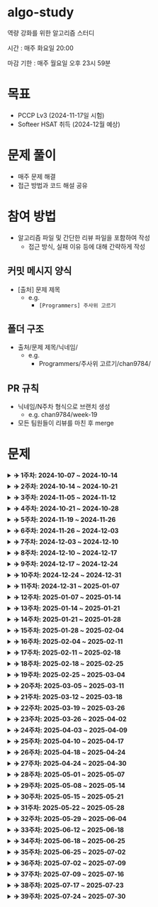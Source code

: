 # algo-study

역량 강화를 위한 알고리즘 스터디

시간 : 매주 화요일 20:00

마감 기한 : 매주 월요일 오후 23시 59분

# 목표

-   PCCP Lv3 (2024-11-17일 시험)
-   Softeer HSAT 취득 (2024-12월 예상)

# 문제 풀이

-   매주 문제 해결
-   접근 방법과 코드 해설 공유

# 참여 방법

-   알고리즘 파일 및 간단한 리뷰 파일을 포함하여 작성
    -   접근 방식, 실패 이유 등에 대해 간략하게 작성

## 커밋 메시지 양식

-   [출처] 문제 제목
    -   e.g.
        -   `[Programmers] 주사위 고르기`

## 폴더 구조

-   출처/문제 제목/닉네임/
    -   e.g.
        -   Programmers/주사위 고르기/chan9784/

## PR 규칙

-   닉네임/N주차 형식으로 브랜치 생성
    -   e.g. chan9784/week-19
-   모든 팀원들이 리뷰를 마친 후 merge

# 문제

<details>
    <summary><strong>✈️ 1주차: 2024-10-07 ~ 2024-10-14</strong></summary>
<br/>

|                                                   문제                                                    |
| :-------------------------------------------------------------------------------------------------------: |
|           [거리두기 확인하기](https://school.programmers.co.kr/learn/courses/30/lessons/81302)            |
|               [순위 검색](https://school.programmers.co.kr/learn/courses/30/lessons/72412)                |
|               [인사고과](https://school.programmers.co.kr/learn/courses/30/lessons/152995)                |
| [\[PCCP 기출문제\] 4번 / 수식 복원하기](https://school.programmers.co.kr/learn/courses/30/lessons/340210) |
|           [파괴되지 않은 건물](https://school.programmers.co.kr/learn/courses/30/lessons/92344)           |

</details>

<details>
    <summary><strong>✈️ 2주차: 2024-10-14 ~ 2024-10-21</strong></summary>
<br/>

|                                                   문제                                                    |
| :-------------------------------------------------------------------------------------------------------: |
|           [\[PCCP 기출문제\] 1번 / 붕대 감기](https://school.programmers.co.kr/learn/courses/30/lessons/250137)            |
|               [\[PCCP 기출문제\] 1번 / 동영상 재생기](https://school.programmers.co.kr/learn/courses/30/lessons/340213)                |
|               [\[PCCP 기출문제\] 2번 / 석유 시추](https://school.programmers.co.kr/learn/courses/30/lessons/250136)                |
| [가장 긴 팰린드롬](https://school.programmers.co.kr/learn/courses/30/lessons/12904) |
|           [코딩 테스트 공부](https://school.programmers.co.kr/learn/courses/30/lessons/118668)           |

</details>

<details>
    <summary><strong>✈️ 3주차: 2024-11-05 ~ 2024-11-12</strong></summary>
<br/>

|                                                   문제                                                    |
| :-------------------------------------------------------------------------------------------------------: |
|           [두 원 사이의 정수 쌍](https://school.programmers.co.kr/learn/courses/30/lessons/181187)            |
|               [문자열 압축](https://school.programmers.co.kr/learn/courses/30/lessons/60057)                |
|               [양궁대회](https://school.programmers.co.kr/learn/courses/30/lessons/92342)                |
| [[HSAT 7회 정기 코딩 인증평가 기출] 순서대로 방문하기](https://softeer.ai/practice/6246) |
|           [[HSAT 7회 정기 코딩 인증평가 기출] 자동차 테스트](https://softeer.ai/practice/6247)           |

</details>

<details>
    <summary><strong>✈️ 4주차: 2024-10-21 ~ 2024-10-28</strong></summary>
<br/>

|                                                   문제                                                    |
| :-------------------------------------------------------------------------------------------------------: |
|           [\[PCCP 기출문제\] 2번 / 퍼즐 게임 챌린지](https://school.programmers.co.kr/learn/courses/30/lessons/340212)            |
|               [\[PCCP 기출문제\] 3번 / 충돌위험 찾기](https://school.programmers.co.kr/learn/courses/30/lessons/340211)                |
|               [\[PCCP 기출문제\] 3번 / 아날로그 시계](https://school.programmers.co.kr/learn/courses/30/lessons/250135)                |
| [\[PCCP 기출문제\] 4번 / 수레 움직이기](https://school.programmers.co.kr/learn/courses/30/lessons/250134) |

</details>

<details>
    <summary><strong>✈️ 5주차: 2024-11-19 ~ 2024-11-26</strong></summary>
<br/>

|                                                   문제                                                    |
| :-------------------------------------------------------------------------------------------------------: |
|               [괄호 변환](https://school.programmers.co.kr/learn/courses/30/lessons/60058)            |
|               [요격 시스템](https://school.programmers.co.kr/learn/courses/30/lessons/181188)          |
|               [택배 배달과 수거하기](https://school.programmers.co.kr/learn/courses/30/lessons/150369)                |
|               [N으로 표현](https://school.programmers.co.kr/learn/courses/30/lessons/42895) |
|               [공 이동 시뮬레이션](https://school.programmers.co.kr/learn/courses/30/lessons/87391)           |

</details>

<details>
    <summary><strong>✈️ 6주차: 2024-11-26 ~ 2024-12-03</strong></summary>
<br/>

|                                                   문제                                                    |
| :-------------------------------------------------------------------------------------------------------: |
|               [혼자 놀기의 달인](https://school.programmers.co.kr/learn/courses/30/lessons/131130)            |
|               [혼자서 하는 틱택토](https://school.programmers.co.kr/learn/courses/30/lessons/160585)          |
|               [미로 탈출 명령어](https://school.programmers.co.kr/learn/courses/30/lessons/150365)                |
|               [표현 가능한 이진트리](https://school.programmers.co.kr/learn/courses/30/lessons/150367) |

</details>

<details>
    <summary><strong>✈️ 7주차: 2024-12-03 ~ 2024-12-10</strong></summary>
<br/>

|                                                   문제                                                    |
| :-------------------------------------------------------------------------------------------------------: |
|               [알고리즘 수업 - 깊이 우선 탐색 1](https://www.acmicpc.net/problem/24479)            |
|               [알고리즘 수업 - 깊이 우선 탐색 2](https://www.acmicpc.net/problem/24480)          |
|               [알고리즘 수업 - 너비 우선 탐색 1](https://www.acmicpc.net/problem/24444)                |
|               [알고리즘 수업 - 너비 우선 탐색 2](https://www.acmicpc.net/problem/24445) |
|               [이분 그래프](https://www.acmicpc.net/problem/1707) |
|               [특정한 최단 경로](https://www.acmicpc.net/problem/1504) |

</details>

<details>
    <summary><strong>✈️ 8주차: 2024-12-10 ~ 2024-12-17</strong></summary>
<br/>

|                                                   문제                                                    |
| :-------------------------------------------------------------------------------------------------------: |
|               [최단경로](https://www.acmicpc.net/problem/1753)            |
|               [숨바꼭질3](https://www.acmicpc.net/problem/13549)          |
|               [타임머신](https://www.acmicpc.net/problem/11657)                |
|               [플로이드](https://www.acmicpc.net/problem/11404) |

</details>

<details>
    <summary><strong>✈️ 9주차: 2024-12-17 ~ 2024-12-24</strong></summary>
<br/>

|                                                   문제                                                    |
| :-------------------------------------------------------------------------------------------------------: |
|               [알고리즘 수업 - 피보나치 수 1](https://www.acmicpc.net/problem/24416)            |
|               [알고리즘 수업 - 피보나치 수 2](https://www.acmicpc.net/problem/24417)          |
|               [1, 2, 3 더하기](https://www.acmicpc.net/problem/9095)                |
|               [RGB거리](https://www.acmicpc.net/problem/1149) |
|               [정수 삼각형](https://www.acmicpc.net/problem/1932) |

</details>

<details>
    <summary><strong>✈️ 10주차: 2024-12-24 ~ 2024-12-31</strong></summary>
<br/>

|                                                   문제                                                    |
| :-------------------------------------------------------------------------------------------------------: |
|               [가장 긴 증가하는 부분 수열](https://www.acmicpc.net/problem/11053)            |
|               [가장 긴 바이토닉 부분 수열](https://www.acmicpc.net/problem/11054)          |
|               [가장 큰 증가하는 부분 수열](https://www.acmicpc.net/problem/11055)                |
|               [가장 긴 감소하는 부분 수열](https://www.acmicpc.net/problem/11722) |
|               [가장 긴 증가하는 부분 수열 2](https://www.acmicpc.net/problem/12015) |

</details>

<details>
    <summary><strong>✈️ 11주차: 2024-12-31 ~ 2025-01-07</strong></summary>
<br/>

|                                                   문제                                                    |
| :-------------------------------------------------------------------------------------------------------: |
|               [01타일](https://www.acmicpc.net/problem/1904)            |
|               [파도반 수열](https://www.acmicpc.net/problem/9461)          |
|               [연속합](https://www.acmicpc.net/problem/1912)                |
|               [계단 오르기](https://www.acmicpc.net/problem/2579) |
|               [평범한 배낭](https://www.acmicpc.net/problem/12865) |

</details>

<details>
    <summary><strong>✈️ 12주차: 2025-01-07 ~ 2025-01-14</strong></summary>
<br/>

|                                                   문제                                                    |
| :-------------------------------------------------------------------------------------------------------: |
|               [행렬 곱셈 순서](https://www.acmicpc.net/problem/11049)            |
|               [동전 1](https://www.acmicpc.net/problem/2293)          |
|               [내리막 길](https://www.acmicpc.net/problem/1520)                |

</details>

<details>
    <summary><strong>✈️ 13주차: 2025-01-14 ~ 2025-01-21</strong></summary>
<br/>

|                                                   문제                                                    |
| :-------------------------------------------------------------------------------------------------------: |
|               [전깃줄](https://www.acmicpc.net/problem/2565)            |
|               [LCS](https://www.acmicpc.net/problem/9251)          |
|               [양팔저울](https://www.acmicpc.net/problem/2629)                |

</details>

<details>
    <summary><strong>✈️ 14주차: 2025-01-21 ~ 2025-01-28</strong></summary>
<br/>

|                                                   문제                                                    |
| :-------------------------------------------------------------------------------------------------------: |
|               [구간 합 구하기 4](https://www.acmicpc.net/problem/11659)            |
|               [수열](https://www.acmicpc.net/problem/2559)          |
|               [구간 합 구하기 5](https://www.acmicpc.net/problem/11660)                |
|               [나머지 합](https://www.acmicpc.net/problem/10986)                |

</details>

<details>
    <summary><strong>✈️ 15주차: 2025-01-28 ~ 2025-02-04</strong></summary>
<br/>

|                                                   문제                                                    |
| :-------------------------------------------------------------------------------------------------------: |
|               [곱셈](https://www.acmicpc.net/problem/1629)            |
|               [색종이 만들기](https://www.acmicpc.net/problem/2630)          |
|               [행렬 곱셈](https://www.acmicpc.net/problem/2740)                |

</details>

<details>
    <summary><strong>✈️ 16주차: 2025-02-04 ~ 2025-02-11</strong></summary>
<br/>

|                                                   문제                                                    |
| :-------------------------------------------------------------------------------------------------------: |
|               [로봇이 지나간 경로](https://softeer.ai/practice/6275)            |
|               [출퇴근길](https://softeer.ai/practice/6248)          |
|               [염기서열 커버](https://softeer.ai/practice/6249)                |

</details>

<details>
    <summary><strong>✈️ 17주차: 2025-02-11 ~ 2025-02-18</strong></summary>
<br/>

|                                                   문제                                                    |
| :-------------------------------------------------------------------------------------------------------: |
|               [로봇 청소기](https://www.acmicpc.net/problem/14503)            |
|               [외계인의 기타 연주](https://www.acmicpc.net/problem/2841)          |
|               [트럭](https://www.acmicpc.net/problem/13335)               |

</details>

<details>
    <summary><strong>✈️ 18주차: 2025-02-18 ~ 2025-02-25</strong></summary>
<br/>

|                                                   문제                                                    |
| :-------------------------------------------------------------------------------------------------------: |
|               [두 수의 합](https://www.acmicpc.net/problem/3273)            |
|               [두 용액](https://www.acmicpc.net/problem/2470)          |
|               [부분합](https://www.acmicpc.net/problem/1806)               |
|               [소수의 연속합](https://www.acmicpc.net/problem/1644)               |

</details>

<details>
    <summary><strong>✈️ 19주차: 2025-02-25 ~ 2025-03-04</strong></summary>
<br/>

|                                                   문제                                                    |
| :-------------------------------------------------------------------------------------------------------: |
|               [도키도키 간식드리미](https://www.acmicpc.net/problem/12789)            |
|               [오등큰수](https://www.acmicpc.net/problem/17299)          |
|               [문제집](https://www.acmicpc.net/problem/1766)               |
|               [최종 순위](https://www.acmicpc.net/problem/3665)               |

</details>

<details>
    <summary><strong>✈️ 20주차: 2025-03-05 ~ 2025-03-11</strong></summary>
<br/>

|                                                   문제                                                    |
| :-------------------------------------------------------------------------------------------------------: |
|               [주사위 굴리기 2](https://www.acmicpc.net/problem/23288)            |
|               [문자열 교환](https://www.acmicpc.net/problem/1522)          |
|               [파티](https://www.acmicpc.net/problem/1238)               |
|               [N번째 큰 수](https://www.acmicpc.net/problem/2075)               |

</details>

<details>
    <summary><strong>✈️ 21주차: 2025-03-12 ~ 2025-03-18</strong></summary>
<br/>

|                                                   문제                                                    |
| :-------------------------------------------------------------------------------------------------------: |
|               [최소 스패닝 트리](https://www.acmicpc.net/problem/1197)            |
|               [네트워크 연결](https://www.acmicpc.net/problem/1922)          |
|               [토마토](https://www.acmicpc.net/problem/7569)               |
|               [촌수계산](https://www.acmicpc.net/problem/2644)               |

</details>

<details>
    <summary><strong>✈️ 22주차: 2025-03-19 ~ 2025-03-26</strong></summary>
<br/>

|                                                   문제                                                    |
| :-------------------------------------------------------------------------------------------------------: |
|               [공유기 설치](https://www.acmicpc.net/problem/2110)            |
|               [타일 채우기](https://www.acmicpc.net/problem/2133)          |
|               [물통](https://www.acmicpc.net/problem/2251)               |
|               [프렌즈4블록](https://school.programmers.co.kr/learn/courses/30/lessons/17679)               |

</details>

<details>
    <summary><strong>✈️ 23주차: 2025-03-26 ~ 2025-04-02</strong></summary>
<br/>

|                                                   문제                                                    |
| :-------------------------------------------------------------------------------------------------------: |
|               [좋다](https://www.acmicpc.net/problem/1253)            |
|               [동전 2](https://www.acmicpc.net/problem/2294)          |
|               [전화번호 목록](https://www.acmicpc.net/problem/5052)               |
|               [아기 상어](https://www.acmicpc.net/problem/16236)               |

</details>

<details>
    <summary><strong>✈️ 24주차: 2025-04-03 ~ 2025-04-09</strong></summary>
<br/>

|                                                   문제                                                    |
| :-------------------------------------------------------------------------------------------------------: |
|               [줄세우기](https://www.acmicpc.net/problem/2631)            |
|               [중량제한](https://www.acmicpc.net/problem/1939)          |
|               [어두운 건 무서워](https://www.acmicpc.net/problem/16507)               |
|               [컨베이어 벨트 위의 로봇](https://www.acmicpc.net/problem/20055)               |

</details>

<details>
    <summary><strong>✈️ 25주차: 2025-04-10 ~ 2025-04-17</strong></summary>
<br/>

|                                                   문제                                                    |
| :-------------------------------------------------------------------------------------------------------: |
|               [장군](https://www.acmicpc.net/problem/16509)            |
|               [멍멍이 쓰다듬기](https://www.acmicpc.net/problem/1669)          |
|               [쿠키 자르기](https://www.acmicpc.net/problem/31455)               |
|               [크로스워드](https://www.acmicpc.net/problem/1706)               |

</details>
<details>
    <summary><strong>✈️ 26주차: 2025-04-18 ~ 2025-04-24</strong></summary>
<br/>

|                                                   문제                                                    |
| :-------------------------------------------------------------------------------------------------------: |
|               [기둥과 보 설치](https://school.programmers.co.kr/learn/courses/30/lessons/60061)            |
|               [지게차와 크레인](https://school.programmers.co.kr/learn/courses/30/lessons/388353)          |
|               [통나무 옮기기](https://www.acmicpc.net/problem/1938)               |
|               [콘센트](https://www.acmicpc.net/problem/23843)               |

</details>
<details>
    <summary><strong>✈️ 27주차: 2025-04-24 ~ 2025-04-30</strong></summary>
<br/>

|                                                   문제                                                    |
| :-------------------------------------------------------------------------------------------------------: |
|               [적록색약](https://www.acmicpc.net/problem/10026)            |
|               [카드 정렬하기](https://www.acmicpc.net/problem/1715)          |
|               [탈출](https://www.acmicpc.net/problem/3055)               |
|               [파일 합치기](https://www.acmicpc.net/problem/11066)               |

</details>
<details>
    <summary><strong>✈️ 28주차: 2025-05-01 ~ 2025-05-07</strong></summary>
<br/>

|                                                   문제                                                    |
| :-------------------------------------------------------------------------------------------------------: |
|               [센서](https://www.acmicpc.net/problem/2212)            |
|               [용돈 관리](https://www.acmicpc.net/problem/6236)               |
|               [유령의 집 탈출하기](https://www.acmicpc.net/problem/30894)          |
|               [튜플](https://school.programmers.co.kr/learn/courses/30/lessons/64065)               |

</details>
<details>
    <summary><strong>✈️ 29주차: 2025-05-08 ~ 2025-05-14</strong></summary>
<br/>

|                                                   문제                                                    |
| :-------------------------------------------------------------------------------------------------------: |
|               [퇴사2](https://www.acmicpc.net/problem/15486)            |
|               [입국심사](https://www.acmicpc.net/problem/3079)               |
|               [로프](https://www.acmicpc.net/problem/2217)          |
|               [스타트 택시](https://www.acmicpc.net/problem/19238)               |

</details>
<details>
    <summary><strong>✈️ 30주차: 2025-05-15 ~ 2025-05-21</strong></summary>
<br/>

|                                                   문제                                                    |
| :-------------------------------------------------------------------------------------------------------: |
|               [RGB거리 2](https://www.acmicpc.net/problem/17404)            |
|               [우체국](https://www.acmicpc.net/problem/2141)               |
|               [로봇](https://www.acmicpc.net/problem/1726)          |
|               [같이 눈사람 만들래?](https://www.acmicpc.net/problem/20366)               |

</details>
<details>
    <summary><strong>✈️ 31주차: 2025-05-22 ~ 2025-05-28</strong></summary>
<br/>

|                                                   문제                                                    |
| :-------------------------------------------------------------------------------------------------------: |
|               [레이저 통신](https://www.acmicpc.net/problem/6087)               |
|               [1, 2, 3 더하기 4](https://www.acmicpc.net/problem/15989)            |
|               [멀티버스 Ⅱ](https://www.acmicpc.net/problem/18869)               |
|               [주식](https://www.acmicpc.net/problem/11501)          |


</details>
<details>
    <summary><strong>✈️ 32주차: 2025-05-29 ~ 2025-06-04</strong></summary>
<br/>

|                                                   문제                                                    |
| :-------------------------------------------------------------------------------------------------------: |
|               [동전 1](https://www.acmicpc.net/problem/2293)               |
|               [세 수의 합](https://www.acmicpc.net/problem/2295)            |
|               [연구소 3](https://www.acmicpc.net/problem/17142)               |
|               [트리의 지름](https://www.acmicpc.net/problem/1967)          |
</details>

<details>
    <summary><strong>✈️ 33주차: 2025-06-12 ~ 2025-06-18</strong></summary>
<br/>

|                                                   문제                                                    |
| :-------------------------------------------------------------------------------------------------------: |
|               [합분해](https://www.acmicpc.net/problem/2225)               |
|               [휴게소 세우기](https://www.acmicpc.net/problem/1477)            |
|               [빙산](https://www.acmicpc.net/problem/2573)               |
|               [경사로](https://www.acmicpc.net/problem/14890)          |
</details>
<details>
    <summary><strong>✈️ 34주차: 2025-06-18 ~ 2025-06-25</strong></summary>
<br/>

|                                                   문제                                                    |
| :-------------------------------------------------------------------------------------------------------: |
|               [회사 문화 1](https://www.acmicpc.net/problem/14267)               |
|               [A와 B 2](https://www.acmicpc.net/problem/12919)            |
|               [지름길](https://www.acmicpc.net/problem/1446)               |
|               [탑 보기](https://www.acmicpc.net/problem/22866)          |
</details>
<details>
    <summary><strong>✈️ 35주차: 2025-06-25 ~ 2025-07-02</strong></summary>
<br/>

|                                                   문제                                                    |
| :-------------------------------------------------------------------------------------------------------: |
|               [탑](https://www.acmicpc.net/problem/2493)               |
|               [나머지 합](https://www.acmicpc.net/problem/10986)            |
|               [마법사 상어와 파이어볼](https://www.acmicpc.net/problem/20056)               |
|               [오픈채팅방](https://school.programmers.co.kr/learn/courses/30/lessons/42888)          |
</details>

<details>
    <summary><strong>✈️ 36주차: 2025-07-02 ~ 2025-07-09</strong></summary>
<br/>

|                                                   문제                                                    |
| :-------------------------------------------------------------------------------------------------------: |
|               [자두나무](https://www.acmicpc.net/problem/2240)               |
|               [수 묶기](https://www.acmicpc.net/problem/1744)            |
|               [불](https://www.acmicpc.net/problem/5427)               |
|               [소문난 칠공주](https://www.acmicpc.net/problem/1941)          |
</details>

<details>
    <summary><strong>✈️ 37주차: 2025-07-09 ~ 2025-07-16</strong></summary>
<br/>

|                                                   문제                                                    |
| :-------------------------------------------------------------------------------------------------------: |
|               [가장 긴 짝수 연속한 부분 수열](https://www.acmicpc.net/problem/22857)               |
|               [랜선 자르기](https://www.acmicpc.net/problem/1654)            |
|               [포도주 시식](https://www.acmicpc.net/problem/2156)               |
|               [영역 구하기](https://www.acmicpc.net/problem/2583)          |
|               [N과 M5](https://www.acmicpc.net/problem/15654)          |
</details>

<details>
    <summary><strong>✈️ 38주차: 2025-07-17 ~ 2025-07-23</strong></summary>
<br/>

|                                                   문제                                                    |
| :-------------------------------------------------------------------------------------------------------: |
|               [부분합](https://www.acmicpc.net/problem/1806)               |
|               [미로 탈출](https://www.acmicpc.net/problem/14923)            |
|               [이차원 배열과 연산](https://www.acmicpc.net/problem/17140)               |
|               [색종이와 가위](https://www.acmicpc.net/problem/20444)          |
|               [예산](https://www.acmicpc.net/problem/2512)          |
</details>

<details>
    <summary><strong>✈️ 39주차: 2025-07-24 ~ 2025-07-30</strong></summary>
<br/>

|                                                   문제                                                    |
| :-------------------------------------------------------------------------------------------------------: |
|               [카드 합체 놀이](https://www.acmicpc.net/problem/15903)               |
|               [수강신청](https://www.acmicpc.net/problem/13414)            |
|               [키로거](https://www.acmicpc.net/problem/5397)               |
|               [고층 건물](https://www.acmicpc.net/problem/1027)          |
|               [배열 돌리기4](https://www.acmicpc.net/problem/17406)          |
</details>
